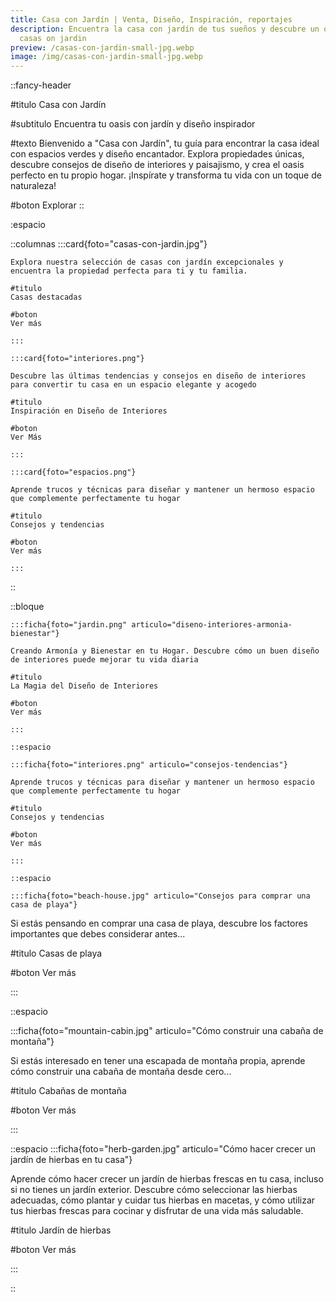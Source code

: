 ```yaml
---
title: Casa con Jardín | Venta, Diseño, Inspiración, reportajes
description: Encuentra la casa con jardín de tus sueños y descubre un oasis inspirador en
  casas on jardin
preview: /casas-con-jardin-small-jpg.webp
image: /img/casas-con-jardin-small-jpg.webp 
---
```


::fancy-header

#titulo
Casa con Jardín

#subtitulo
Encuentra tu oasis con jardín y diseño inspirador

#texto
Bienvenido a "Casa con Jardín", tu guía para encontrar la casa ideal con espacios verdes y diseño encantador. Explora propiedades únicas, descubre consejos de diseño de interiores y paisajismo, y crea el oasis perfecto en tu propio hogar. ¡Inspírate y transforma tu vida con un toque de naturaleza!

#boton
Explorar
::

:espacio

::columnas
 	:::card{foto="casas-con-jardin.jpg"}

	Explora nuestra selección de casas con jardín excepcionales y encuentra la propiedad perfecta para ti y tu familia.

	#titulo
	Casas destacadas

	#boton
	Ver más

	:::

	:::card{foto="interiores.png"}

	Descubre las últimas tendencias y consejos en diseño de interiores para convertir tu casa en un espacio elegante y acogedo

	#titulo
	Inspiración en Diseño de Interiores

	#boton
	Ver Más

	:::

	:::card{foto="espacios.png"}

	Aprende trucos y técnicas para diseñar y mantener un hermoso espacio que complemente perfectamente tu hogar

	#titulo
	Consejos y tendencias

	#boton
	Ver más

	:::

::



::bloque

	:::ficha{foto="jardin.png" articulo="diseno-interiores-armonia-bienestar"}

	Creando Armonía y Bienestar en tu Hogar. Descubre cómo un buen diseño de interiores puede mejorar tu vida diaria

	#titulo
	La Magia del Diseño de Interiores

	#boton
	Ver más

	:::

	::espacio

	:::ficha{foto="interiores.png" articulo="consejos-tendencias"}

	Aprende trucos y técnicas para diseñar y mantener un hermoso espacio que complemente perfectamente tu hogar

	#titulo
	Consejos y tendencias

	#boton
	Ver más

	:::

	::espacio

	:::ficha{foto="beach-house.jpg" articulo="Consejos para comprar una casa de playa"}

Si estás pensando en comprar una casa de playa, descubre los factores importantes que debes considerar antes...

#titulo
Casas de playa

#boton
Ver más

:::

::espacio

:::ficha{foto="mountain-cabin.jpg" articulo="Cómo construir una cabaña de montaña"}

Si estás interesado en tener una escapada de montaña propia, aprende cómo construir una cabaña de montaña desde cero... 

#titulo
Cabañas de montaña

#boton
Ver más

:::

::espacio
:::ficha{foto="herb-garden.jpg" articulo="Cómo hacer crecer un jardín de hierbas en tu casa"}

Aprende cómo hacer crecer un jardín de hierbas frescas en tu casa, incluso si no tienes un jardín exterior. Descubre cómo seleccionar las hierbas adecuadas, cómo plantar y cuidar tus hierbas en macetas, y cómo utilizar tus hierbas frescas para cocinar y disfrutar de una vida más saludable.

#titulo
Jardín de hierbas

#boton
Ver más

:::




::